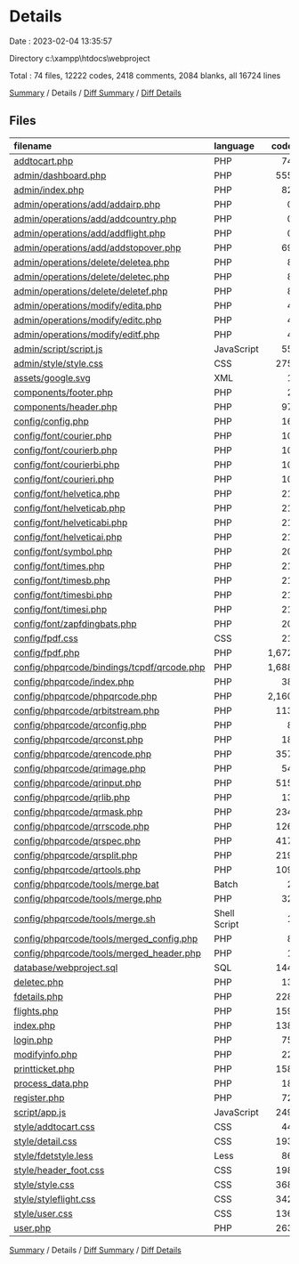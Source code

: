 # Details

Date : 2023-02-04 13:35:57

Directory c:\\xampp\\htdocs\\webproject

Total : 74 files,  12222 codes, 2418 comments, 2084 blanks, all 16724 lines

[Summary](results.md) / Details / [Diff Summary](diff.md) / [Diff Details](diff-details.md)

## Files
| filename | language | code | comment | blank | total |
| :--- | :--- | ---: | ---: | ---: | ---: |
| [addtocart.php](/addtocart.php) | PHP | 74 | 3 | 9 | 86 |
| [admin/dashboard.php](/admin/dashboard.php) | PHP | 555 | 7 | 2 | 564 |
| [admin/index.php](/admin/index.php) | PHP | 82 | 3 | 7 | 92 |
| [admin/operations/add/addairp.php](/admin/operations/add/addairp.php) | PHP | 0 | 0 | 1 | 1 |
| [admin/operations/add/addcountry.php](/admin/operations/add/addcountry.php) | PHP | 0 | 0 | 1 | 1 |
| [admin/operations/add/addflight.php](/admin/operations/add/addflight.php) | PHP | 0 | 0 | 1 | 1 |
| [admin/operations/add/addstopover.php](/admin/operations/add/addstopover.php) | PHP | 69 | 1 | 4 | 74 |
| [admin/operations/delete/deletea.php](/admin/operations/delete/deletea.php) | PHP | 8 | 0 | 0 | 8 |
| [admin/operations/delete/deletec.php](/admin/operations/delete/deletec.php) | PHP | 8 | 0 | 0 | 8 |
| [admin/operations/delete/deletef.php](/admin/operations/delete/deletef.php) | PHP | 8 | 0 | 0 | 8 |
| [admin/operations/modify/edita.php](/admin/operations/modify/edita.php) | PHP | 4 | 0 | 0 | 4 |
| [admin/operations/modify/editc.php](/admin/operations/modify/editc.php) | PHP | 4 | 0 | 0 | 4 |
| [admin/operations/modify/editf.php](/admin/operations/modify/editf.php) | PHP | 4 | 0 | 0 | 4 |
| [admin/script/script.js](/admin/script/script.js) | JavaScript | 55 | 2 | 4 | 61 |
| [admin/style/style.css](/admin/style/style.css) | CSS | 275 | 2 | 45 | 322 |
| [assets/google.svg](/assets/google.svg) | XML | 1 | 0 | 0 | 1 |
| [components/footer.php](/components/footer.php) | PHP | 2 | 0 | 1 | 3 |
| [components/header.php](/components/header.php) | PHP | 97 | 2 | 4 | 103 |
| [config/config.php](/config/config.php) | PHP | 16 | 4 | 5 | 25 |
| [config/font/courier.php](/config/font/courier.php) | PHP | 10 | 0 | 1 | 11 |
| [config/font/courierb.php](/config/font/courierb.php) | PHP | 10 | 0 | 1 | 11 |
| [config/font/courierbi.php](/config/font/courierbi.php) | PHP | 10 | 0 | 1 | 11 |
| [config/font/courieri.php](/config/font/courieri.php) | PHP | 10 | 0 | 1 | 11 |
| [config/font/helvetica.php](/config/font/helvetica.php) | PHP | 21 | 0 | 1 | 22 |
| [config/font/helveticab.php](/config/font/helveticab.php) | PHP | 21 | 0 | 1 | 22 |
| [config/font/helveticabi.php](/config/font/helveticabi.php) | PHP | 21 | 0 | 1 | 22 |
| [config/font/helveticai.php](/config/font/helveticai.php) | PHP | 21 | 0 | 1 | 22 |
| [config/font/symbol.php](/config/font/symbol.php) | PHP | 20 | 0 | 1 | 21 |
| [config/font/times.php](/config/font/times.php) | PHP | 21 | 0 | 1 | 22 |
| [config/font/timesb.php](/config/font/timesb.php) | PHP | 21 | 0 | 1 | 22 |
| [config/font/timesbi.php](/config/font/timesbi.php) | PHP | 21 | 0 | 1 | 22 |
| [config/font/timesi.php](/config/font/timesi.php) | PHP | 21 | 0 | 1 | 22 |
| [config/font/zapfdingbats.php](/config/font/zapfdingbats.php) | PHP | 20 | 0 | 1 | 21 |
| [config/fpdf.css](/config/fpdf.css) | CSS | 21 | 0 | 1 | 22 |
| [config/fpdf.php](/config/fpdf.php) | PHP | 1,672 | 167 | 97 | 1,936 |
| [config/phpqrcode/bindings/tcpdf/qrcode.php](/config/phpqrcode/bindings/tcpdf/qrcode.php) | PHP | 1,688 | 976 | 212 | 2,876 |
| [config/phpqrcode/index.php](/config/phpqrcode/index.php) | PHP | 38 | 33 | 23 | 94 |
| [config/phpqrcode/phpqrcode.php](/config/phpqrcode/phpqrcode.php) | PHP | 2,160 | 495 | 658 | 3,313 |
| [config/phpqrcode/qrbitstream.php](/config/phpqrcode/qrbitstream.php) | PHP | 113 | 33 | 35 | 181 |
| [config/phpqrcode/qrconfig.php](/config/phpqrcode/qrconfig.php) | PHP | 8 | 5 | 4 | 17 |
| [config/phpqrcode/qrconst.php](/config/phpqrcode/qrconst.php) | PHP | 18 | 28 | 8 | 54 |
| [config/phpqrcode/qrencode.php](/config/phpqrcode/qrencode.php) | PHP | 357 | 50 | 96 | 503 |
| [config/phpqrcode/qrimage.php](/config/phpqrcode/qrimage.php) | PHP | 54 | 25 | 16 | 95 |
| [config/phpqrcode/qrinput.php](/config/phpqrcode/qrinput.php) | PHP | 515 | 63 | 151 | 729 |
| [config/phpqrcode/qrlib.php](/config/phpqrcode/qrlib.php) | PHP | 13 | 26 | 5 | 44 |
| [config/phpqrcode/qrmask.php](/config/phpqrcode/qrmask.php) | PHP | 234 | 37 | 58 | 329 |
| [config/phpqrcode/qrrscode.php](/config/phpqrcode/qrrscode.php) | PHP | 126 | 49 | 35 | 210 |
| [config/phpqrcode/qrspec.php](/config/phpqrcode/qrspec.php) | PHP | 417 | 85 | 90 | 592 |
| [config/phpqrcode/qrsplit.php](/config/phpqrcode/qrsplit.php) | PHP | 219 | 42 | 50 | 311 |
| [config/phpqrcode/qrtools.php](/config/phpqrcode/qrtools.php) | PHP | 109 | 31 | 32 | 172 |
| [config/phpqrcode/tools/merge.bat](/config/phpqrcode/tools/merge.bat) | Batch | 2 | 0 | 0 | 2 |
| [config/phpqrcode/tools/merge.php](/config/phpqrcode/tools/merge.php) | PHP | 32 | 25 | 13 | 70 |
| [config/phpqrcode/tools/merge.sh](/config/phpqrcode/tools/merge.sh) | Shell Script | 1 | 1 | 0 | 2 |
| [config/phpqrcode/tools/merged_config.php](/config/phpqrcode/tools/merged_config.php) | PHP | 8 | 5 | 4 | 17 |
| [config/phpqrcode/tools/merged_header.php](/config/phpqrcode/tools/merged_header.php) | PHP | 1 | 32 | 3 | 36 |
| [database/webproject.sql](/database/webproject.sql) | SQL | 144 | 123 | 61 | 328 |
| [deletec.php](/deletec.php) | PHP | 13 | 0 | 0 | 13 |
| [fdetails.php](/fdetails.php) | PHP | 228 | 1 | 2 | 231 |
| [flights.php](/flights.php) | PHP | 159 | 2 | 7 | 168 |
| [index.php](/index.php) | PHP | 138 | 0 | 7 | 145 |
| [login.php](/login.php) | PHP | 75 | 3 | 4 | 82 |
| [modifyinfo.php](/modifyinfo.php) | PHP | 22 | 0 | 6 | 28 |
| [printticket.php](/printticket.php) | PHP | 158 | 22 | 37 | 217 |
| [process_data.php](/process_data.php) | PHP | 18 | 0 | 4 | 22 |
| [register.php](/register.php) | PHP | 72 | 10 | 7 | 89 |
| [script/app.js](/script/app.js) | JavaScript | 249 | 10 | 22 | 281 |
| [style/addtocart.css](/style/addtocart.css) | CSS | 44 | 0 | 6 | 50 |
| [style/detail.css](/style/detail.css) | CSS | 193 | 0 | 39 | 232 |
| [style/fdetstyle.less](/style/fdetstyle.less) | Less | 86 | 0 | 13 | 99 |
| [style/header_foot.css](/style/header_foot.css) | CSS | 198 | 1 | 30 | 229 |
| [style/style.css](/style/style.css) | CSS | 368 | 3 | 64 | 435 |
| [style/styleflight.css](/style/styleflight.css) | CSS | 342 | 5 | 61 | 408 |
| [style/user.css](/style/user.css) | CSS | 136 | 0 | 17 | 153 |
| [user.php](/user.php) | PHP | 263 | 6 | 8 | 277 |

[Summary](results.md) / Details / [Diff Summary](diff.md) / [Diff Details](diff-details.md)